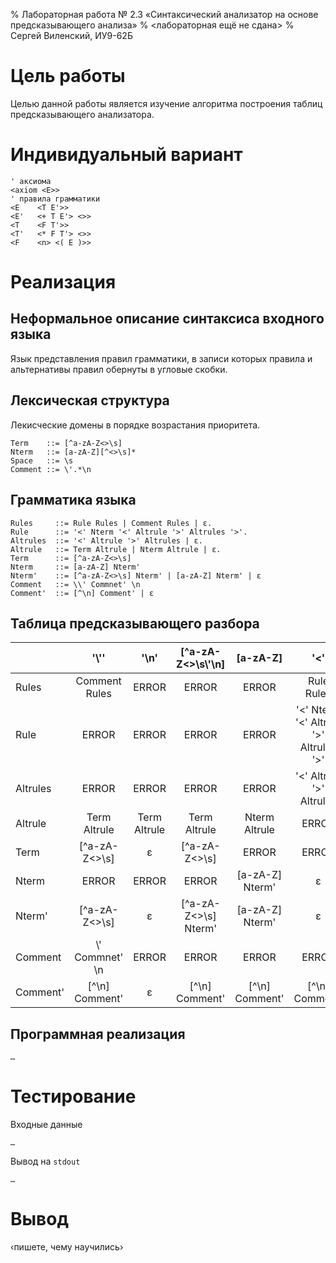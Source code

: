 % Лабораторная работа № 2.3 «Синтаксический анализатор на основе
  предсказывающего анализа»
% <лабораторная ещё не сдана>
% Сергей Виленский, ИУ9-62Б

# Цель работы
Целью данной работы является изучение алгоритма построения таблиц предсказывающего анализатора.

# Индивидуальный вариант
```
' аксиома
<axiom <E>>
' правила грамматики
<E    <T E'>>
<E'   <+ T E'> <>>
<T    <F T'>>
<T'   <* F T'> <>>
<F    <n> <( E )>>
```

# Реализация

## Неформальное описание синтаксиса входного языка
Язык представления правил грамматики, в записи которых
правила и альтернативы правил обернуты в угловые скобки.

## Лексическая структура
Лекисческие домены в порядке возрастания приоритета.
```
Term    ::= [^a-zA-Z<>\s]
Nterm   ::= [a-zA-Z][^<>\s]*
Space   ::= \s
Comment ::= \'.*\n
```

## Грамматика языка
```
Rules     ::= Rule Rules | Comment Rules | ε.
Rule      ::= '<' Nterm '<' Altrule '>' Altrules '>'.
Altrules  ::= '<' Altrule '>' Altrules | ε.
Altrule   ::= Term Altrule | Nterm Altrule | ε.
Term      ::= [^a-zA-Z<>\s]
Nterm     ::= [a-zA-Z] Nterm'
Nterm'    ::= [^a-zA-Z<>\s] Nterm' | [a-zA-Z] Nterm' | ε
Comment   ::= \\' Commnet' \n
Comment'  ::= [^\n] Comment' | ε
```

## Таблица предсказывающего разбора

|         |'\\''|'\n'|[^a-zA-Z<>\s\\'\n]|[a-zA-Z]|'<'|'>'|$|
|:-       |:-:|:-:|:-:|:-:|:-:|:-:|:-:|
|Rules    |Comment Rules|ERROR|ERROR|ERROR|Rule Rules|ERROR|ε|
|Rule     |ERROR|ERROR|ERROR|ERROR|'<' Nterm '<' Altrule '>' Altrules '>'|ERROR|ERROR|
|Altrules |ERROR|ERROR|ERROR|ERROR|'<' Altrule '>' Altrules|ε|ERROR|
|Altrule  |Term Altrule|Term Altrule|Term Altrule|Nterm Altrule|ERROR|ε|ERROR|
|Term     |[^a-zA-Z<>\s]|ε|[^a-zA-Z<>\s]|ERROR|ERROR|ERROR|ERROR|
|Nterm    |ERROR|ERROR|ERROR|[a-zA-Z] Nterm'|ε|ε|ERROR|
|Nterm'   |[^a-zA-Z<>\s]|ε|[^a-zA-Z<>\s] Nterm'|[a-zA-Z] Nterm'|ε|ε|ERROR
|Comment  |\\' Commnet' \n|ERROR|ERROR|ERROR|ERROR|ERROR|ERROR
|Comment' |[^\n] Comment'|ε|[^\n] Comment'|[^\n] Comment'|[^\n] Comment'|[^\n] Comment'|ε

## Программная реализация

```
…
```

# Тестирование

Входные данные

```
…
```

Вывод на `stdout`

```
…
```

# Вывод
‹пишете, чему научились›